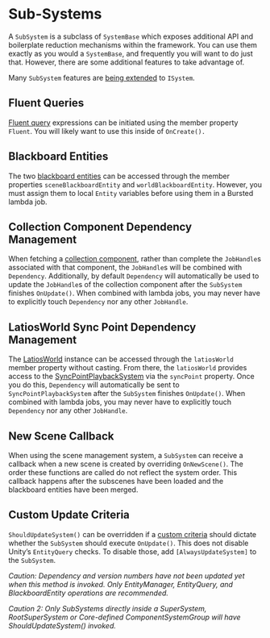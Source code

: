 # Sub-Systems

A `SubSystem` is a subclass of `SystemBase` which exposes additional API and
boilerplate reduction mechanisms within the framework. You can use them exactly
as you would a `SystemBase`, and frequently you will want to do just that.
However, there are some additional features to take advantage of.

Many `SubSystem` features are [being extended](ISystem%20Support.md) to
`ISystem`.

## Fluent Queries

[Fluent query](Fluent%20Queries.md) expressions can be initiated using the
member property `Fluent`. You will likely want to use this inside of
`OnCreate().`

## Blackboard Entities

The two [blackboard entities](Blackboard%20Entities.md) can be accessed through
the member properties `sceneBlackboardEntity` and `worldBlackboardEntity`.
However, you must assign them to local `Entity` variables before using them in a
Bursted lambda job.

## Collection Component Dependency Management

When fetching a [collection
component](Collection%20and%20Managed%20Struct%20Components.md), rather than
complete the `JobHandle`s associated with that component, the `JobHandle`s will
be combined with `Dependency`. Additionally, by default `Dependency` will
automatically be used to update the `JobHandle`s of the collection component
after the `SubSystem` finishes `OnUpdate()`. When combined with lambda jobs, you
may never have to explicitly touch `Dependency` nor any other `JobHandle`.

## LatiosWorld Sync Point Dependency Management

The [LatiosWorld](LatiosWorld%20in%20Detail.md) instance can be accessed through
the `latiosWorld` member property without casting. From there, the `latiosWorld`
provides access to the
[SyncPointPlaybackSystem](Custom%20Command%20Buffers%20and%20SyncPointPlaybackSystem.md)
via the `syncPoint` property. Once you do this, `Dependency` will automatically
be sent to `SyncPointPlaybackSystem` after the `SubSystem` finishes
`OnUpdate()`. When combined with lambda jobs, you may never have to explicitly
touch `Dependency` nor any other `JobHandle`.

## New Scene Callback

When using the scene management system, a `SubSystem` can receive a callback
when a new scene is created by overriding `OnNewScene()`. The order these
functions are called do not reflect the system order. This callback happens
after the subscenes have been loaded and the blackboard entities have been
merged.

## Custom Update Criteria

`ShouldUpdateSystem()` can be overridden if a [custom
criteria](Super%20Systems.md) should dictate whether the `SubSystem` should
execute `OnUpdate()`. This does not disable Unity’s `EntityQuery` checks. To
disable those, add `[AlwaysUpdateSystem]` to the `SubSystem`.

*Caution: Dependency and version numbers have not been updated yet when this
method is invoked. Only EntityManager, EntityQuery, and BlackboardEntity
operations are recommended.*

*Caution 2: Only SubSystems directly inside a SuperSystem, RootSuperSystem or
Core-defined ComponentSystemGroup will have ShouldUpdateSystem() invoked.*
